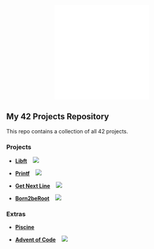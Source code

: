 <div align=center>
  <img src="https://github.com/Jorge-lopz/42/blob/main/42.svg" width=250>
</div>

## My 42 Projects Repository

This repo contains a collection of all 42 projects.

### Projects

- **[Libft](https://github.com/Jorge-lopz/42/tree/main/libft)** &nbsp;&nbsp;&nbsp;<img src="https://wakatime.com/badge/user/43299b95-37b5-4319-89dd-7bbef7fb1dcb/project/df9d3b5f-33e7-4199-9b15-4235b40e79c3.svg" width=140>

- **[Printf](https://github.com/Jorge-lopz/42/tree/main/printf)** &nbsp;&nbsp;&nbsp;<img src="https://wakatime.com/badge/user/43299b95-37b5-4319-89dd-7bbef7fb1dcb/project/91656e0a-dfca-4783-b9d9-72678f17ab59.svg" width=140>

- **[Get Next Line](https://github.com/Jorge-lopz/42/tree/main/get_next_line)** &nbsp;&nbsp;&nbsp;<img src="https://wakatime.com/badge/user/43299b95-37b5-4319-89dd-7bbef7fb1dcb/project/67cb765b-bb5c-423d-8d44-35cae21c7b59.svg" width=140>

- **[Born2beRoot](https://github.com/Jorge-lopz/42/tree/main/born2beroot)** &nbsp;&nbsp;&nbsp;<img src="https://wakatime.com/badge/user/43299b95-37b5-4319-89dd-7bbef7fb1dcb/project/e99ad549-2920-4638-bd7a-b706bfd4eda6.svg" width=110>

### Extras

- **[Piscine](https://github.com/Jorge-lopz/42/tree/main/Piscine)**

- **[Advent of Code](https://github.com/Jorge-lopz/42/tree/main/Advent%20of%20Code)** &nbsp;&nbsp;&nbsp;<img src="https://wakatime.com/badge/user/43299b95-37b5-4319-89dd-7bbef7fb1dcb/project/c77ce4ac-84ce-43b9-820f-53cdb6302e3b.svg" width=140>
